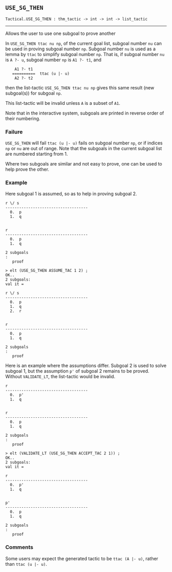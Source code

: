 ## `USE_SG_THEN`

``` hol4
Tactical.USE_SG_THEN : thm_tactic -> int -> int -> list_tactic
```

------------------------------------------------------------------------

Allows the user to use one subgoal to prove another

In `USE_SG_THEN ttac nu np`, of the current goal list, subgoal number
`nu` can be used in proving subgoal number `np`. Subgoal number `nu` is
used as a lemma by `ttac` to simplify subgoal number `np`. That is, if
subgoal number `nu` is `A ?- u`, subgoal number `np` is `A1 ?- t1`, and

``` hol4
    A1 ?- t1
   ==========  ttac (u |- u)
    A2 ?- t2
```

then the list-tactic `USE_SG_THEN ttac nu np` gives this same result
(new subgoal(s)) for subgoal `np`.

This list-tactic will be invalid unless `A` is a subset of `A1`.

Note that in the interactive system, subgoals are printed in reverse
order of their numbering.

### Failure

`USE_SG_THEN` will fail `ttac (u |- u)` fails on subgoal number `np`, or
if indices `np` or `nu` are out of range. Note that the subgoals in the
current subgoal list are numbered starting from 1.

Where two subgoals are similar and not easy to prove, one can be used to
help prove the other.

### Example

Here subgoal 1 is assumed, so as to help in proving subgoal 2.

``` hol4
r \/ s
------------------------------------
  0.  p
  1.  q


r
------------------------------------
  0.  p
  1.  q

2 subgoals
:
   proof

> elt (USE_SG_THEN ASSUME_TAC 1 2) ;
OK..
2 subgoals:
val it =

r \/ s
------------------------------------
  0.  p
  1.  q
  2.  r


r
------------------------------------
  0.  p
  1.  q

2 subgoals
:
   proof
```

Here is an example where the assumptions differ. Subgoal 2 is used to
solve subgoal 1, but the assumption `p'` of subgoal 2 remains to be
proved. Without `VALIDATE_LT`, the list-tactic would be invalid.

``` hol4
r
------------------------------------
  0.  p'
  1.  q


r
------------------------------------
  0.  p
  1.  q

2 subgoals
:
   proof

> elt (VALIDATE_LT (USE_SG_THEN ACCEPT_TAC 2 1)) ;
OK..
2 subgoals:
val it =

r
------------------------------------
  0.  p'
  1.  q


p'
------------------------------------
  0.  p
  1.  q

2 subgoals
:
   proof
```

### Comments

Some users may expect the generated tactic to be `ttac (A |- u)`, rather
than `ttac (u |- u)`.
